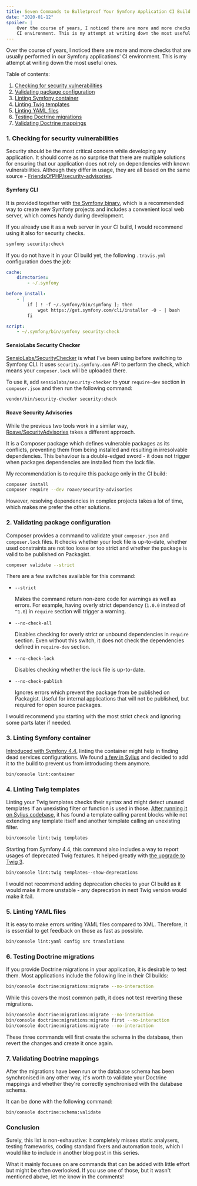 ```yaml
---
title: Seven Commands to Bulletproof Your Symfony Application CI Build 
date: "2020-01-12"
spoiler: |
    Over the course of years, I noticed there are more and more checks that are usually performed in our Symfony applications'
    CI environment. This is my attempt at writing down the most useful ones.
---
```


Over the course of years, I noticed there are more and more checks that are usually performed in our Symfony applications'
CI environment. This is my attempt at writing down the most useful ones.

Table of contents:

1. [Checking for security vulnerabilities](#1-checking-for-security-vulnerabilities)
2. [Validating package configuration](#2-validating-package-configuration)
3. [Linting Symfony container](#3-linting-symfony-container)
4. [Linting Twig templates](#4-linting-twig-templates)
5. [Linting YAML files](#5-linting-yaml-files)
6. [Testing Doctrine migrations](#6-testing-doctrine-migrations)
7. [Validating Doctrine mappings](#7-validating-doctrine-mappings)

### 1. Checking for security vulnerabilities

Security should be the most critical concern while developing any application. It should come as no surprise that there are 
multiple solutions for ensuring that our application does not rely on dependencies with known vulnerabilities.
Although they differ in usage, they are all based on the same source - [FriendsOfPHP/security-advisories][fop-security-advisories].

#### Symfony CLI

It is provided together with [the Symfony binary][symfony-binary], which is a recommended way to create new Symfony projects and includes
a convenient local web server, which comes handy during development. 

If you already use it as a web server in your CI build, I would recommend using it also for security checks.

```bash
symfony security:check
```

If you do not have it in your CI build yet, the following `.travis.yml` configuration does the job:

```yaml
cache:
    directories:
        - ~/.symfony

before_install:
    - |
        if [ ! -f ~/.symfony/bin/symfony ]; then
            wget https://get.symfony.com/cli/installer -O - | bash
        fi

script:
    - ~/.symfony/bin/symfony security:check
```

#### SensioLabs Security Checker

[SensioLabs/SecurityChecker][sensiolabs-security-checker] is what I've been using before switching to Symfony CLI. It uses `security.symfony.com` API
to perform the check, which means your `composer.lock` will be uploaded there.

To use it, add `sensiolabs/security-checker` to your `require-dev` section in `composer.json` and then run the following command:

```bash
vendor/bin/security-checker security:check
```

#### Roave Security Advisories

While the previous two tools work in a similar way, [Roave/SecurityAdvisories][roave-security-advisories] takes a different approach.

It is a Composer package which defines vulnerable packages as its conflicts, preventing them from being installed and resulting in irresolvable dependencies.
This behaviour is a double-edged sword - it does not trigger when packages dependencies are installed from the lock file.

My recommendation is to require this package only in the CI build:

```bash
composer install
composer require --dev roave/security-advisories
```

However, resolving dependencies in complex projects takes a lot of time, which makes me prefer the other solutions.

### 2. Validating package configuration

Composer provides a command to validate your `composer.json` and `composer.lock` files. It checks whether your lock file
is up-to-date, whether used constraints are not too loose or too strict and whether the package is valid to be published on Packagist.

```bash
composer validate --strict
```

There are a few switches available for this command:

 - `--strict`
    
    Makes the command return non-zero code for warnings as well as errors. 
    For example, having overly strict dependency (`1.0.0` instead of `^1.0`) in `require` section will trigger a warning.
    
 - `--no-check-all`
    
    Disables checking for overly strict or unbound dependencies in `require` section.
    Even without this switch, it does not check the dependencies defined in `require-dev` section.
    
 - `--no-check-lock`
 
    Disables checking whether the lock file is up-to-date.
    
 - `--no-check-publish`
 
    Ignores errors which prevent the package from be published on Packagist. Useful for internal applications that will
    not be published, but required for open source packages.

I would recommend you starting with the most strict check and ignoring some parts later if needed.

### 3. Linting Symfony container

[Introduced with Symfony 4.4][symfony-lint-container], linting the container might help in finding dead services configurations.
We found [a few in Sylius][sylius-lint-container] and decided to add it to the build to prevent us from introducing them anymore.

```bash
bin/console lint:container
```

### 4. Linting Twig templates

Linting your Twig templates checks their syntax and might detect unused templates if an unexisting filter or function is used in those.
[After running it on Sylius codebase][sylius-lint-twig], it has found a template calling parent blocks while not extending any template itself 
and another template calling an unexisting filter.

```bash
bin/console lint:twig templates
```

Starting from Symfony 4.4, this command also includes a way to report usages of deprecated Twig features. It helped greatly with [the upgrade
to Twig 3][sylius-lint-twig-deprecated]. 

```bash
bin/console lint:twig templates--show-deprecations
```

I would not recommend adding deprecation checks to your CI build as it would make it more unstable - any deprecation in next Twig version would make it fail.

### 5. Linting YAML files

It is easy to make errors writing YAML files compared to XML. Therefore, it is essential to get feedback on those as fast as possible.

```bash
bin/console lint:yaml config src translations
```

### 6. Testing Doctrine migrations

If you provide Doctrine migrations in your application, it is desirable to test them. Most applications include the following
line in their CI builds:

```bash
bin/console doctrine:migrations:migrate --no-interaction
```

While this covers the most common path, it does not test reverting these migrations.

```bash
bin/console doctrine:migrations:migrate --no-interaction
bin/console doctrine:migrations:migrate first --no-interaction
bin/console doctrine:migrations:migrate --no-interaction
```

These three commands will first create the schema in the database, then revert the changes and create it once again.

### 7. Validating Doctrine mappings

After the migrations have been run or the database schema has been synchronised in any other way, it's worth to validate
your Doctrine mappings and whether they're correctly synchronised with the database schema. 

It can be done with the following command:

```bash
bin/console doctrine:schema:validate
```

### Conclusion

Surely, this list is non-exhaustive: it completely misses static analysers, testing frameworks, coding standard fixers and automation tools,
which I would like to include in another blog post in this series.

What it mainly focuses on are commands that can be added with little effort but might be often overlooked. If you use one of those,
but it wasn't mentioned above, let me know in the comments!
 
[fop-security-advisories]: https://github.com/FriendsOfPHP/security-advisories
[roave-security-advisories]: https://github.com/Roave/SecurityAdvisories
[sensiolabs-security-checker]: https://github.com/sensiolabs/security-checker
[sylius-lint-container]: https://github.com/Sylius/Sylius/pull/10926
[sylius-lint-twig-deprecated]: https://github.com/Sylius/Sylius/pull/10955
[sylius-lint-twig]: https://github.com/Sylius/Sylius/pull/8056
[symfony-binary]: https://symfony.com/download
[symfony-lint-container]: https://symfony.com/blog/new-in-symfony-4-4-service-container-linter
